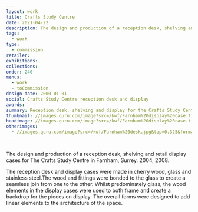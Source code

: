 ```yaml
---
layout: work
title: Crafts Study Centre
date: 2021-04-22
description: The design and production of a reception desk, shelving and retail display cases for The Crafts Study Centre in Farnham, Surrey. In cherry wood, glass and stainless steel.
tags:
  - work
type:
  - commission
retailer:
exhibitions:
collections:
order: 240
menus:
  - work
  - toCommission
design-date: 2000-01-01
social: Crafts Study Centre reception desk and display
awards:
summary: Reception desk, shelving and display for the Crafts Study Centre, Farnham
thumbnail: //images.quru.com/image?src=/kwf/Farnham%20display%20case.tif&width=175&height=175&bottom=0.86875&top=0.25625&format=jpeg
headimage: //images.quru.com/image?src=/kwf/Farnham%20display%20case.tif&format=jpeg
otherimages:
  - //images.quru.com/image?src=/kwf/Farnham%20desk.jpg&top=0.325&format=jpeg

---
```

The design and production of a reception desk, shelving and retail display cases for The Crafts Study Centre in Farnham, Surrey. 2004, 2008.

The reception desk and display cases were made in cherry wood, glass and stainless steel.The wood and fittings were bonded to the glass to create a seamless join from one to the other. Whilst predominately glass, the wood elements in the display cases were used to both frame and create a backdrop for the pieces on display. The overall forms were designed to add linear elements to the architecture of the space.
